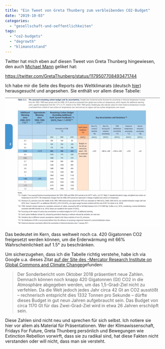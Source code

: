 ```yaml
---
title: "Ein Tweet von Greta Thunberg zum verbleibenden CO2-Budget"
date: "2019-10-03"
categories: 
  - "gesellschaft-und-oeffentlichkeiten"
tags: 
  - "co2-budgets"
  - "degrowth"
  - "klimanotstand"
---
```


Twitter hat mich eben auf diesen Tweet von Greta Thunberg hingewiesen, den auch [Michael Mann](https://twitter.com/michaelemann) geliket hat:

https://twitter.com/GretaThunberg/status/1179507708493471744

Ich habe mir die Seite des Reports des Weltklimarats (deutsch [hier](https://www.de-ipcc.de/256.php)) herausgesucht und angesehen. Sie enthält vor allem diese Tabelle:

![](images/ipcc_sr1_5_carbon_budgets-1024x852.png)

Das bedeutet im Kern, dass weltweit noch ca. 420 Gigatonnen CO2 freigesetzt werden können, um die Erderwärmung mit 66% Wahrscheinlichkeit auf 1.5° zu beschränken.

Um sicherzugehen, dass ich die Tabelle richtig verstehe, habe ich via Google u.a. dieses Zitat [auf der Site des -Mercator Research Institute on Global Commons and Climate Change](https://www.mcc-berlin.net/de/forschung/co2-budget.html)gefunden:

> Der Sonderbericht vom Oktober 2018 präsentiert neue Zahlen. Demnach können noch knapp 420 Gigatonnen (Gt) CO2 in die Atmosphäre abgegeben werden, um das 1,5-Grad-Ziel nicht zu verfehlen. Da die Welt jedoch jedes Jahr circa 42 Gt an CO2 ausstößt – rechnerisch entspricht dies 1332 Tonnen pro Sekunde – dürfte dieses Budget in gut neun Jahren aufgebraucht sein. Das Budget von circa 1170 Gt für das Zwei-Grad-Ziel wird in etwa 26 Jahren erschöpft sein.

Diese Zahlen sind nicht neu und sprechen für sich selbst. Ich notiere sie hier vor allem als Material für Präsentationen. Wer der Klimawissenschaft, Fridays For Future, Greta Thunberg persönlich und Bewegungen wie Extinction Rebellion vorwirft, dass sie zu radikal sind, hat diese Fakten nicht verstanden oder will nicht, dass man sie versteht.

